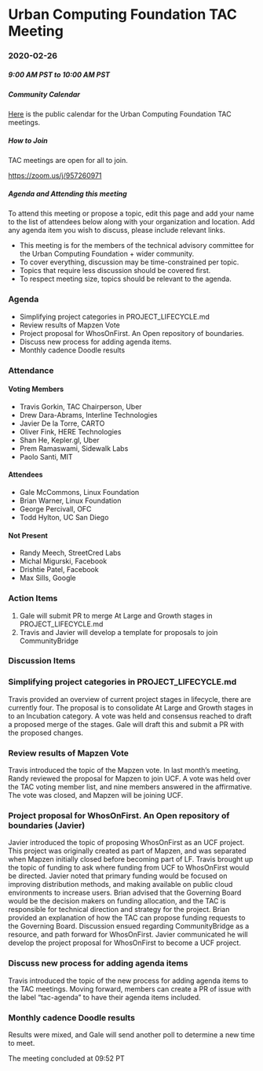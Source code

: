 # Urban Computing Foundation TAC Meeting

### 2020-02-26
##### 9:00 AM PST to 10:00 AM PST

##### Community Calendar
[Here](https://calendar.google.com/calendar/embed?src=u14oiv0c9rh7nv93jke7ehgr68%40group.calendar.google.com&ctz=America%2FChicago) is the public calendar for the Urban Computing Foundation TAC meetings.

##### How to Join
TAC meetings are open for all to join.

https://zoom.us/j/957260971

##### Agenda and Attending this meeting

To attend this meeting or propose a topic, edit this page and add your name to the list of attendees below along with your organization and location. Add any agenda item you wish to discuss, please include relevant links.

* This meeting is for the members of the technical advisory committee for the Urban Computing Foundation + wider community.
* To cover everything, discussion may be time-constrained per topic.
* Topics that require less discussion should be covered first.
* To respect meeting size, topics should be relevant to the agenda.

### Agenda
- Simplifying project categories in PROJECT_LIFECYCLE.md
- Review results of Mapzen Vote
- Project proposal for WhosOnFirst. An Open repository of boundaries. 
- Discuss new process for adding agenda items.
- Monthly cadence Doodle results

### Attendance

#### Voting Members
* Travis Gorkin, TAC Chairperson, Uber
* Drew Dara-Abrams, Interline Technologies
* Javier De la Torre, CARTO
* Oliver Fink, HERE Technologies
* Shan He, Kepler.gl, Uber
* Prem Ramaswami, Sidewalk Labs
* Paolo Santi, MIT


#### Attendees
* Gale McCommons, Linux Foundation
* Brian Warner, Linux Foundation
* George Percivall, OFC
* Todd Hylton, UC San Diego

#### Not Present
* Randy Meech, StreetCred Labs
* Michal Migurski, Facebook
* Drishtie Patel, Facebook
* Max Sills, Google

### Action Items
1. Gale will submit PR to merge At Large and Growth stages in PROJECT_LIFECYCLE.md
2. Travis and Javier will develop a template for proposals to join CommunityBridge

### Discussion Items

### Simplifying project categories in PROJECT_LIFECYCLE.md

Travis provided an overview of current project stages in lifecycle, there are currently four. The proposal is to consolidate At Large and Growth stages in to an Incubation category. A vote was held and consensus reached to draft a proposed merge of the stages. Gale will draft this and submit a PR with the proposed changes. 

### Review results of Mapzen Vote
Travis introduced the topic of the Mapzen vote. In last month’s meeting, Randy reviewed the proposal for Mapzen to join UCF. A vote was held over the TAC voting member list, and nine members answered in the affirmative. The vote was closed, and Mapzen will be joining UCF.  

### Project proposal for WhosOnFirst. An Open repository of boundaries (Javier)

Javier introduced the topic of proposing WhosOnFirst as an UCF project. This project was originally created as part of Mapzen, and was separated when Mapzen initially closed before becoming part of LF. Travis brought up the topic of funding to ask where funding from UCF to WhosOnFirst would be directed. Javier noted that primary funding would be focused on improving distribution methods, and making available on public cloud environments to increase users. Brian advised that the Governing Board would be the decision makers on funding allocation, and the TAC is responsible for technical direction and strategy for the project. Brian provided an explanation of how the TAC can propose funding requests to the Governing Board. Discussion ensued regarding CommunityBridge as a resource, and path forward for WhosOnFirst. Javier communicated he will develop the project proposal for WhosOnFirst to become a UCF project. 

### Discuss new process for adding agenda items
Travis introduced the topic of the new process for adding agenda items to the TAC meetings. Moving forward, members can create a PR of issue with the label “tac-agenda” to have their agenda items included. 

### Monthly cadence Doodle results
Results were mixed, and Gale will send another poll to determine a new time to meet. 

The meeting concluded at 09:52 PT
